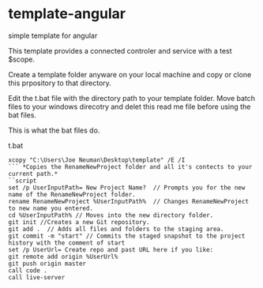 # template-angular
simple template for angular

This template provides a connected controler and service with a test $scope.

Create a template folder anyware on your local machine and copy or clone this prpository to that directory.

Edit the t.bat file with the directory path to your template folder. Move batch files to your windows direcotry and delet this read me file before using the bat files. 

This is what the bat files do.

t.bat

```script
xcopy "C:\Users\Joe Neuman\Desktop\template" /E /I 
``` *Copies the RenameNewProject folder and all it's contects to your current path.*
``script
set /p UserInputPath= New Project Name?  // Prompts you for the new name of the RenameNewProject folder.
rename RenameNewProject %UserInputPath%  // Changes RenameNewProject to new name you entered. 
cd %UserInputPath% // Moves into the new directory folder.
git init //Creates a new Git repository.
git add .  // Adds all files and folders to the staging area.
git commit -m "start" // Commits the staged snapshot to the project history with the comment of start
set /p UserUrl= Create repo and past URL here if you like:
git remote add origin %UserUrl%
git push origin master
call code .
call live-server
```

